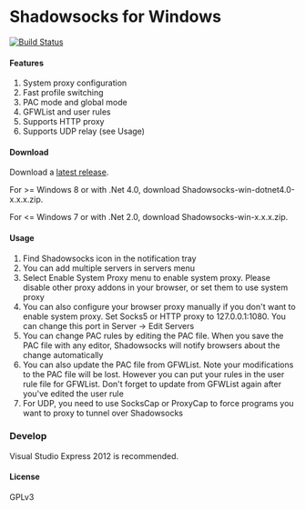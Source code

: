Shadowsocks for Windows
=======================

[![Build Status]][Appveyor]

#### Features

1. System proxy configuration
2. Fast profile switching
3. PAC mode and global mode
4. GFWList and user rules
5. Supports HTTP proxy
6. Supports UDP relay (see Usage)

#### Download

Download a [latest release].

For >= Windows 8 or with .Net 4.0, download Shadowsocks-win-dotnet4.0-x.x.x.zip.

For <= Windows 7 or with .Net 2.0, download Shadowsocks-win-x.x.x.zip.

#### Usage

1. Find Shadowsocks icon in the notification tray
2. You can add multiple servers in servers menu
3. Select Enable System Proxy menu to enable system proxy. Please disable other
proxy addons in your browser, or set them to use system proxy
4. You can also configure your browser proxy manually if you don't want to enable
system proxy. Set Socks5 or HTTP proxy to 127.0.0.1:1080. You can change this
port in Server -> Edit Servers
5. You can change PAC rules by editing the PAC file. When you save the PAC file
with any editor, Shadowsocks will notify browsers about the change automatically
6. You can also update the PAC file from GFWList. Note your modifications to the PAC
file will be lost. However you can put your rules in the user rule file for GFWList.
Don't forget to update from GFWList again after you've edited the user rule
7. For UDP, you need to use SocksCap or ProxyCap to force programs you want
to proxy to tunnel over Shadowsocks

### Develop

Visual Studio Express 2012 is recommended.

#### License

GPLv3


[Appveyor]:       https://ci.appveyor.com/project/clowwindy/shadowsocks-csharp
[Build Status]:   https://ci.appveyor.com/api/projects/status/gknc8l1lxy423ehv/branch/master
[latest release]: https://github.com/shadowsocks/shadowsocks-windows/releases
